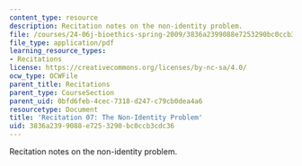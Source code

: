 ```yaml
---
content_type: resource
description: Recitation notes on the non-identity problem.
file: /courses/24-06j-bioethics-spring-2009/3836a2399088e7253290bc0ccb3cdc36_MIT24_06Js09_rec07.pdf
file_type: application/pdf
learning_resource_types:
- Recitations
license: https://creativecommons.org/licenses/by-nc-sa/4.0/
ocw_type: OCWFile
parent_title: Recitations
parent_type: CourseSection
parent_uid: 0bfd6feb-4cec-7318-d247-c79cb0dea4a6
resourcetype: Document
title: 'Recitation 07: The Non-Identity Problem'
uid: 3836a239-9088-e725-3290-bc0ccb3cdc36
---
```

Recitation notes on the non-identity problem.